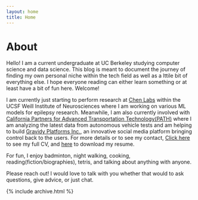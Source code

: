 ```yaml
---
layout: home
title: Home
---
```


# About

Hello! I am a current undergraduate at UC Berkeley studying computer science and data science. This blog is meant to document the journey of finding my own personal niche within the tech field as well as a lttile bit of everything else. I hope everyone reading can either learn something or at least have a bit of fun here. Welcome!

I am currently just starting to perform research at [Chen Labs](https://www.chenlab-ucsf.org) within the UCSF Weill Institute of Neurosciences where I am working on various ML models for epilepsy research. Meanwhile, I am also currently involved with [California Partners for Advanced Transportation Technology(PATH)](https://its.berkeley.edu/research-centers/path) where I am analyzing the latest data from autonomous vehicle tests and am helping to build [Gravidy Platforms Inc.](https://www.gravityplatforms.com), an innovative social media platform bringing control back to the users. For more details or to see my contact, [Click here](cv) to see my full CV, and [here](BenjaminY20261.pdf) to download my resume.

For fun, I enjoy badminton, night walking, cooking, reading(fiction/biographies), tetris, and talking about anything with anyone. 

Please reach out! I would love to talk with you whether that would to ask questions, give advice, or just chat. 

{% include archive.html %}
